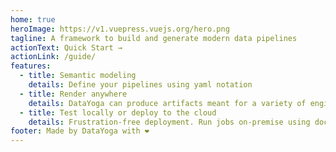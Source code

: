 ```yaml
---
home: true
heroImage: https://v1.vuepress.vuejs.org/hero.png
tagline: A framework to build and generate modern data pipelines
actionText: Quick Start →
actionLink: /guide/
features:
  - title: Semantic modeling
    details: Define your pipelines using yaml notation
  - title: Render anywhere
    details: DataYoga can produce artifacts meant for a variety of engines including PySpark
  - title: Test locally or deploy to the cloud
    details: Frustration-free deployment. Run jobs on-premise using dockerized runners or deploy to a managed service on AWS, Azure, or GCP
footer: Made by DataYoga with ❤️
---
```

